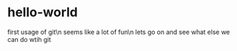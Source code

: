 # hello-world
first usage of git\n
seems like a lot of fun\n
lets go on and see what else we can do wtih git
